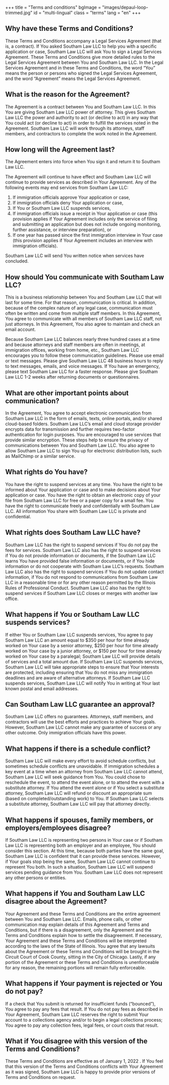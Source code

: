 +++
title = "Terms and conditions"
bgImage = "images/depaul-loop-trimmed.jpg"
id = "multi-lingual"
class = "terms"
lang = "en"
+++

## Why have these Terms and Conditions?

These Terms and Conditions accompany a Legal Services Agreement (that is, a contract). If You asked Southam Law LLC to help you with a specific application or case, Southam Law LLC will ask You to sign a Legal Services Agreement. These Terms and Conditions give more detailed rules to the Legal Services Agreement between You and Southam Law LLC. In the Legal Services Agreement and in these Terms and Conditions, the word “You” means the person or persons who signed the Legal Services Agreement, and the word “Agreement” means the Legal Services Agreement.

## What is the reason for the Agreement?

The Agreement is a contract between You and Southam Law LLC. In this You are giving Southam Law LLC power of attorney. This gives Southam Law LLC the power and authority to act (or decline to act) in any way that You could act (or decline to act) in order to fulfill the services noted in the Agreement. Southam Law LLC will work through its attorneys, staff members, and contractors to complete the work noted in the Agreement.

## How long will the Agreement last?

The Agreement enters into force when You sign it and return it to Southam Law LLC.

The Agreement will continue to have effect and Southam Law LLC will continue to provide services as described in Your Agreement. Any of the following events may end services from Southam Law LLC:

1. If immigration officials approve Your application or case, 
1. If immigration officials deny Your application or case,
1. If You or Southam Law LLC suspends services,
1. If immigration officials issue a receipt in Your application or case (this provision applies if Your Agreement includes only the service of filing and submitting an application but does not include ongoing monitoring, further assistance, or interview preparation), or
1. If one year has passed since the first immigration interview in Your case (this provision applies if Your Agreement includes an interview with immigration officials).

Southam Law LLC will send You written notice when services have concluded.

## How should You communicate with Southam Law LLC?

This is a business relationship between You and Southam Law LLC that will last for some time. For that reason, communication is critical. In addition, because of the complex nature of any legal case, communication must often be written and come from multiple staff members. In this Agreement, You agree to communicate with all members of Southam Law LLC staff, not just attorneys. In this Agreement, You also agree to maintain and check an email account.

Because Southam Law LLC balances nearly three hundred cases at a time and  because attorneys and staff members are often in meetings, at immigration offices, working from home, etc., Southam Law LLC encourages you to follow these communication guidelines. Please use email or text messages. Please give Southam Law LLC 48 business hours to reply to text messages, emails, and voice messages. If You have an emergency, please text Southam Law LLC for a faster response. Please give Southam Law LLC 1-2 weeks after returning documents or questionnaires.

## What are other important points about communication?

In the Agreement, You agree to accept electronic communication from Southam Law LLC in the form of emails, texts, online portals, and/or shared cloud-based folders. Southam Law LLC’s email and cloud storage provider encrypts data for transmission and further requires two-factor authentication for login purposes. You are encouraged to use services that provide similar encryption. These steps help to ensure the privacy of communications between You and Southam Law LLC. You also agree to allow Southam Law LLC to sign You up for electronic distribution lists, such as MailChimp or a similar service.

## What rights do You have?

You have the right to suspend services at any time. You have the right to be informed about Your application or case and to make decisions about Your application or case. You have the right to obtain an electronic copy of your file from Southam Law LLC for free or a paper copy for a small fee. You have the right to communicate freely and confidentially with Southam Law LLC. All information You share with Southam Law LLC is private and confidential.

## What rights does Southam Law LLC have?

Southam Law LLC has the right to suspend services if You do not pay the fees for services. Southam Law LLC also has the right to suspend services if You do not provide information or documents, if the Southam Law LLC learns You have provided false information or documents, or if You hide information or do not cooperate with Southam Law LLC’s requests. Southam Law LLC also has the right to suspend services if You do not update contact information, if You do not respond to communications from Southam Law LLC in a reasonable time or for any other reason permitted by the Illinois Rules of Professional Conduct. Southam Law LLC also has the right to suspend services if Southam Law LLC closes or merges with another law office.

## What happens if You or Southam Law LLC suspends services?

If either You or Southam Law LLC suspends services, You agree to pay Southam Law LLC an amount equal to $350 per hour for time already worked on Your case by a senior attorney, $250 per hour for time already worked on Your case by a junior attorney, or $150 per hour for time already worked on Your case by a paralegal; Southam Law LLC will provide details of services and a total amount due. If Southam Law LLC suspends services, Southam Law LLC will take appropriate steps to ensure that Your interests are protected, including ensuring that You do not miss any immigration deadlines and are aware of alternative attorneys. If Southam Law LLC suspends services, Southam Law LLC will notify You in writing at Your last known postal and email addresses.

## Can Southam Law LLC guarantee an approval?

Southam Law LLC offers no guarantees. Attorneys, staff members, and contractors will use the best efforts and practices to achieve Your goals. However, Southam Law LLC cannot make any guarantee of success or any other outcome. Only immigration officials have this power.

## What happens if there is a schedule conflict?

Southam Law LLC will make every effort to avoid schedule conflicts, but sometimes schedule conflicts are unavoidable. If immigration schedules a key event at a time when an attorney from Southam Law LLC cannot attend, Southam Law LLC will seek guidance from You. You could chose to reschedule the event, to attend the event alone, or to attend the event with a substitute attorney. If You attend the event alone or if You select a substitute attorney, Southam Law LLC will refund or discount an appropriate sum (based on completed/outstanding work) to You. If Southam Law LLC selects a substitute attorney, Southam Law LLC will pay that attorney directly. 

## What happens if spouses, family members, or employers/employees disagree?

If Southam Law LLC is representing two persons in Your case or if Southam Law LLC is representing both an employer and an employee, You should consider this section. At this time, because both parties have the same goal, Southam Law LLC is confident that it can provide these services. However, if Your goals stop being the same, Southam Law LLC cannot continue to represent You both. In such a situation, Southam Law LLC will suspend services pending guidance from You. Southam Law LLC does not represent any other persons or entities.

## What happens if You and Southam Law LLC disagree about the Agreement?

Your Agreement and these Terms and Conditions are the entire agreement between You and Southam Law LLC. Emails, phone calls, or other communication may explain details of this Agreement and Terms and Conditions, but if there is a disagreement, only the Agreement and the Terms and Conditions explain how to settle the disagreement. If necessary, Your Agreement and these Terms and Conditions will be interpreted according to the laws of the State of Illinois. You agree that any lawsuits about the Agreement or these Terms and Conditions will be brought in the Circuit Court of Cook County, sitting in the City of Chicago. Lastly, if any portion of the Agreement or these Terms and Conditions is unenforceable for any reason, the remaining portions will remain fully enforceable.

## What happens if Your payment is rejected or You do not pay?

If a check that You submit is returned for insufficient funds (“bounced”), You agree to pay any fees that result. If You do not pay fees as described in Your Agreement, Southam Law LLC reserves the right to submit Your account to a collections agency and/or to begin a legal collections process; You agree to pay any collection fees, legal fees, or court costs that result.

## What if You disagree with this version of the Terms and Conditions?

These Terms and Conditions are effective as of January 1, 2022 \. If You feel that this version of the Terms and Conditions conflicts with Your Agreement as it was signed, Southam Law LLC is happy to provide prior versions of Terms and Conditions on request.
